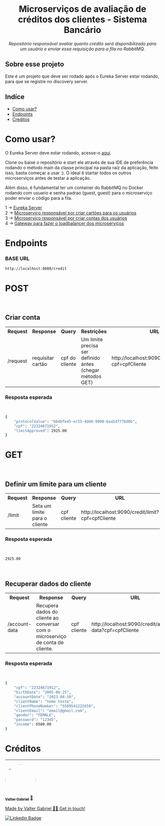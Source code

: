 <h1 align="center">Microserviços de avaliação de créditos dos clientes - Sistema Bancário</h1>
<p align="center"><i>Repositório responsável avaliar quanto crédito será disponibilizado para um usuário e enviar essa requisição para a fila no RabbitMQ.</i></p>

##  Sobre esse projeto
Este é um projeto que deve ser rodado após o Eureka Server estar rodando, para que se registre no discovery server.


## Indíce
<!--ts-->
   * [Como usar?](#como-usar)
   * [Endpoints](#endpoints)
   * [Creditos](#creditos)
<!--te-->
  
<h1>Como usar?</h1>
<p>O Eureka Server deve estar rodando, acesse-o <a href="https://github.com/ValterGabriell/bank-system-eureka-server">aqui</a>.</br>
<p>Clone ou baixe o repositório e start ele através de sua IDE de preferência rodando o método main da classe principal na pasta raíz da aplicação, feito isso, basta começar a usar :). O ideal é startar todos os outros microserviços antes de testar a aplicação.</p>
<p>Além disso, é fundamental ter um container do RabbitMQ no Docker rodando com usuario e senha padrao (guest, guest) para o microserviço poder enviar o código para a fila.</p>

1 -> <a href="https://github.com/ValterGabriell/bank-system-eureka-server">Eureka Server</a></br>
2 -> <a href="https://github.com/ValterGabriell/bank-system-mscards">Microserviço responsável por criar cartões para os usuários</a></br>
3 -> <a href="https://github.com/ValterGabriell/bank-system-msaccount">Microserviço responsável por criar contas dos usuários</a></br>
4 -> <a href="https://github.com/ValterGabriell/bank-system-gateway">Gateway para fazer o loadbalancer dos microserviços</a></br>


  
<h1>Endpoints</h1>
<h3>BASE URL</h3>

```bash
http://localhost:8080/credit
``` 
<h1>POST</h1></br>

<h2>Criar conta</h2>

<table>
  <tr>
    <th>Request</th>
    <th>Response</th>
    <th>Query</th>
    <th>Restrições</th>
    <th>URL</th>
  </tr>
  <tr>
    <td>/request</td>
    <td>requisitar cartão</td>
    <td>cpf do cliente</td>
    <td>Um limite precisa ser definido antes (chegar métodos GET)</td>
    <td>http://localhost:9090/credit/request?cpf=cpfCliente</td>
    
  </tr>
</table>
<h3>Resposta esperada</h3></br>

```bash
{
	"protocolValue": "6b4bfe45-ec55-4d48-9998-6aa5d777bd0b",
	"cpf": "22324671912",
	"limitApproved": 2925.00
}
```

<h1>GET</h1></br>


<h2>Definir um limite para um cliente</h2>
<table>
  <tr>
    <th>Request</th>
    <th>Response</th>
    <th>Query</th>
    <th>URL</th>
  </tr>
  <tr>
    <td>/limit</td>
    <td>Seta um limite para o cliente</td>
    <td>cpf cliente</td>
    <td>http://localhost:9090/credit/limit?cpf=cpfCliente</td>
  </tr>
</table>



<h3>Resposta esperada</h3></br>

```bash
2925.00
```

</br>
<h2>Recuperar dados do cliente</h2>
<table>
  <tr>
    <th>Request</th>
    <th>Response</th>
    <th>Query</th>
    <th>URL</th>
  </tr>
  <tr>
    <td>/account-data</td>
    <td>Recupera dados do cliente ao conversar com o microserviço de conta de cliente.</td>
    <td>cpf cliente</td>
    <td>http://localhost:9090/credit/account-data?cpf=cpfCliente</td>
  </tr>
</table>



<h3>Resposta esperada</h3></br>

```bash
{
	"cpf": "22324671912",
	"birthDate": "2005-06-25",
	"accountDate": "2023-04-10",
	"clientName": "nome teste",
	"clientPhoneNumber": "5589541222659",
	"clientEmail": "email@gmail.com",
	"gender": "FEMALE",
	"password": "12345",
	"income": 6500.00
}
```

<h1>Créditos</h1>

---

<a href="https://www.linkedin.com/in/valter-gabriel">
  <img style="border-radius: 50%;" src="https://user-images.githubusercontent.com/63808405/171045850-84caf881-ee10-4782-9016-ea1682c4731d.jpeg" width="100px;" alt=""/>
  <br />
  <sub><b>Valter Gabriel</b></sub></a> <a href="https://www.linkedin.com/in/valter-gabriel" title="Linkedin">🚀</ a>
 
Made by Valter Gabriel 👋🏽 Get in touch!

[![Linkedin Badge](https://img.shields.io/badge/-Gabriel-blue?style=flat-square&logo=Linkedin&logoColor=white&link=https://www.linkedin.com/in/valter-gabriel/ )](https://www.linkedin.com/in/valter-gabriel/)

